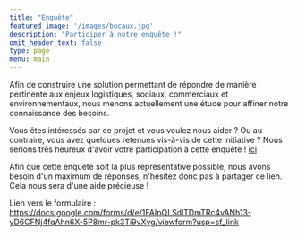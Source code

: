 ```yaml
---
title: "Enquête"
featured_image: '/images/bocaux.jpg'
description: "Participer à notre enquête !"
omit_header_text: false
type: page
menu: main
---
```



Afin de construire une solution permettant de répondre de manière pertinente aux enjeux logistiques, sociaux, commerciaux et environnementaux, nous menons actuellement une étude pour affiner notre connaissance des besoins.

Vous êtes intéressés par ce projet et vous voulez nous aider ? Ou au contraire, vous avez quelques retenues vis-à-vis de cette initiative ? Nous serions très heureux d'avoir votre participation à cette enquête ! [ici](https://docs.google.com/forms/d/e/1FAIpQLSdlTDmTRc4vANh13-yD6CFNj4fqAhn6X-5P8mr-pk3Ti9vXyg/viewform?usp=sf_link)

Afin que cette enquête soit la plus représentative possible, nous avons besoin d'un maximum de réponses, n'hésitez donc pas à partager ce lien. Cela nous sera d'une aide précieuse !

Lien vers le formulaire : https://docs.google.com/forms/d/e/1FAIpQLSdlTDmTRc4vANh13-yD6CFNj4fqAhn6X-5P8mr-pk3Ti9vXyg/viewform?usp=sf_link
